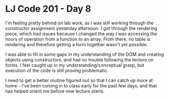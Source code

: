 # LJ Code 201 - Day 8

I'm feeling pretty behind on lab work, as I was still working through the constructor assignment yesterday afternoon. I got through the rendering piece, which had issues because I changed the way I was accessing the hours of operation from a function to an array. From there, no table is rendering and therefore getting a form together wasn't yet possible.

I was able to fill in some gaps in my understanding of the DOM and creating objects using constructors, and had no trouble following the lecture on forms. I feel caught up in my understanding/conceptual grasp, but execution of the code is still proving problematic.

I need to get a better routine figured out so that I can catch up more at home - I've been coming in to class early for the past few days, and that has helped orient me before new lecture starts. 

